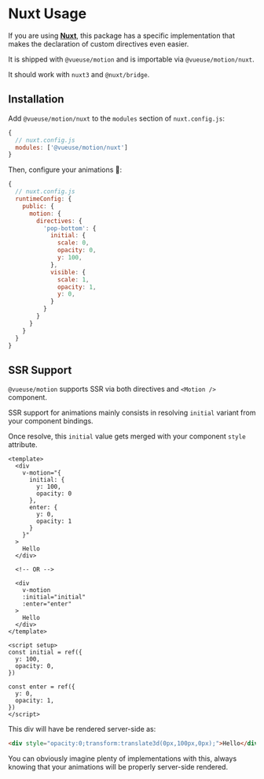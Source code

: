 # Nuxt Usage

If you are using [**Nuxt**](https://nuxtjs.org/), this package has a specific implementation that makes the declaration of custom directives even easier.

It is shipped with `@vueuse/motion` and is importable via `@vueuse/motion/nuxt`.

It should work with `nuxt3` and `@nuxt/bridge`.

## Installation

Add `@vueuse/motion/nuxt` to the `modules` section of `nuxt.config.js`:

```javascript
{
  // nuxt.config.js
  modules: ['@vueuse/motion/nuxt']
}
```

Then, configure your animations 🤹:

```javascript
{
  // nuxt.config.js
  runtimeConfig: {
    public: {
      motion: {
        directives: {
          'pop-bottom': {
            initial: {
              scale: 0,
              opacity: 0,
              y: 100,
            },
            visible: {
              scale: 1,
              opacity: 1,
              y: 0,
            }
          }
        }
      }
    }
  }
}
```

## SSR Support

`@vueuse/motion` supports SSR via both directives and `<Motion />` component.

SSR support for animations mainly consists in resolving `initial` variant from your component bindings.

Once resolve, this `initial` value gets merged with your component `style` attribute.

```vue
<template>
  <div
    v-motion="{
      initial: {
        y: 100,
        opacity: 0
      },
      enter: {
        y: 0,
        opacity: 1
      }
    }"
  >
    Hello
  </div>

  <!-- OR -->

  <div
    v-motion
    :initial="initial"
    :enter="enter"
  >
    Hello
  </div>
</template>

<script setup>
const initial = ref({
  y: 100,
  opacity: 0,
})

const enter = ref({
  y: 0,
  opacity: 1,
})
</script>
```

This div will have be rendered server-side as:

```html
<div style="opacity:0;transform:translate3d(0px,100px,0px);">Hello</div>
```

You can obviously imagine plenty of implementations with this, always knowing that your animations will be properly server-side rendered.

